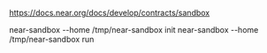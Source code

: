 

https://docs.near.org/docs/develop/contracts/sandbox

near-sandbox --home /tmp/near-sandbox init
near-sandbox --home /tmp/near-sandbox run
